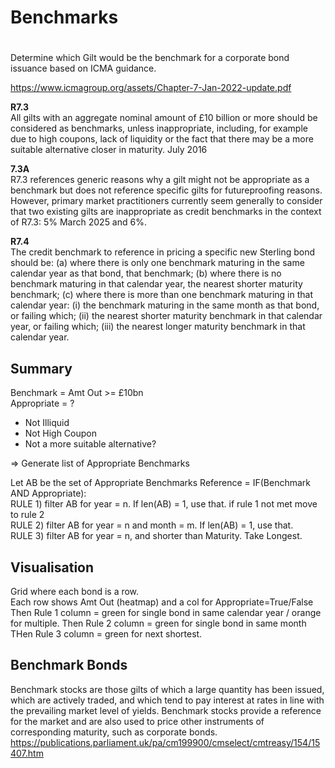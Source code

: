 # Benchmarks

# 
Determine which Gilt would be the benchmark for a
corporate bond issuance based on ICMA guidance.

https://www.icmagroup.org/assets/Chapter-7-Jan-2022-update.pdf

**R7.3**\
All gilts with an aggregate nominal amount of £10 billion or more
should be considered as benchmarks, unless inappropriate,
including, for example due to high coupons, lack of liquidity or the
fact that there may be a more suitable alternative closer in maturity.
July 2016

**7.3A**\
R7.3 references generic reasons why a gilt might not be appropriate
as a benchmark but does not reference specific gilts for futureproofing reasons. However, primary market practitioners currently
seem generally to consider that two existing gilts are inappropriate as
credit benchmarks in the context of R7.3: 5% March 2025 and 6%.


**R7.4**\
The credit benchmark to reference in pricing a specific new Sterling
bond should be:
(a) where there is only one benchmark maturing in the same calendar
year as that bond, that benchmark;
(b) where there is no benchmark maturing in that calendar year, the
nearest shorter maturity benchmark;
(c) where there is more than one benchmark maturing in that
calendar year: (i) the benchmark maturing in the same month
as that bond, or failing which; (ii) the nearest shorter maturity
benchmark in that calendar year, or failing which; (iii) the nearest
longer maturity benchmark in that calendar year.

## Summary
Benchmark = Amt Out >= £10bn\
Appropriate = ?
 - Not Illiquid
 - Not High Coupon
 - Not a more suitable alternative?

=> Generate list of Appropriate Benchmarks

Let AB be the set of Appropriate Benchmarks
Reference = IF(Benchmark AND Appropriate):\
RULE 1) filter AB for year = n. If len(AB) = 1, use that.
if rule 1 not met move to rule 2\
RULE 2) filter AB for year = n and month = m. If len(AB) = 1, use that.\
RULE 3) filter AB for year = n, and shorter than Maturity. Take Longest.

## Visualisation
Grid where each bond is a row.\
Each row shows Amt Out (heatmap) and a col for Appropriate=True/False\
Then Rule 1 column = green for single bond in same calendar year / orange for multiple.
Then Rule 2 column = green for single bond in same month
THen Rule 3 column = green for next shortest.

## Benchmark Bonds
Benchmark stocks are those gilts of which a large quantity has been issued, which are actively traded, and which tend to pay interest at rates in line with the prevailing market level of yields. Benchmark stocks provide a reference for the market and are also used to price other instruments of corresponding maturity, such as corporate bonds. 
https://publications.parliament.uk/pa/cm199900/cmselect/cmtreasy/154/15407.htm
